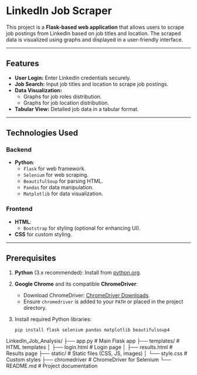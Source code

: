 # LinkedIn Job Scraper

This project is a **Flask-based web application** that allows users to scrape job postings from LinkedIn based on job titles and location. The scraped data is visualized using graphs and displayed in a user-friendly interface.

---

## Features

- **User Login:** Enter LinkedIn credentials securely.
- **Job Search:** Input job titles and location to scrape job postings.
- **Data Visualization:** 
  - Graphs for job roles distribution.
  - Graphs for job location distribution.
- **Tabular View:** Detailed job data in a tabular format.

---

## Technologies Used

### Backend
- **Python**:
  - `Flask` for web framework.
  - `Selenium` for web scraping.
  - `BeautifulSoup` for parsing HTML.
  - `Pandas` for data manipulation.
  - `Matplotlib` for data visualization.

### Frontend

- **HTML**:
  - `Bootstrap` for styling (optional for enhancing UI).
- **CSS** for custom styling.

---

## Prerequisites

1. **Python** (3.x recommended): Install from [python.org](https://www.python.org/downloads/).
2. **Google Chrome** and its compatible **ChromeDriver**:
   - Download ChromeDriver: [ChromeDriver Downloads](https://sites.google.com/chromium.org/driver/).
   - Ensure `chromedriver` is added to your `PATH` or placed in the project directory.

3. Install required Python libraries:
   ```bash
   pip install flask selenium pandas matplotlib beautifulsoup4


LinkedIn_Job_Analysis/
├── app.py             # Main Flask app
├── templates/         # HTML templates
│   ├── login.html     # Login page
│   ├── results.html   # Results page
├── static/            # Static files (CSS, JS, images)
│   └── style.css      # Custom styles
├── chromedriver       # ChromeDriver for Selenium
└── README.md          # Project documentation
